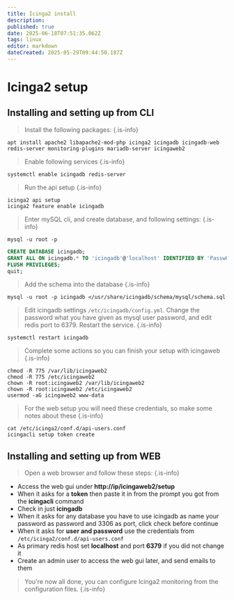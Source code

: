 ```yaml
---
title: Icinga2 install
description: 
published: true
date: 2025-06-18T07:51:35.062Z
tags: linux
editor: markdown
dateCreated: 2025-05-29T09:44:50.187Z
---
```


# Icinga2 setup

## Installing and setting up from CLI
> Install the following packages:
{.is-info}

```
apt install apache2 libapache2-mod-php icinga2 icingadb icingadb-web redis-server monitoring-plugins mariadb-server icingaweb2
```

> Enable following services
{.is-info}
```
systemctl enable icingadb redis-server
```

> Run the api setup
{.is-info}

```
icinga2 api setup
icinga2 feature enable icingadb
```

> Enter mySQL cli, and create database, and following settings:
{.is-info}

```
mysql -u root -p
```

```sql
CREATE DATABASE icingadb;
GRANT ALL ON icingadb.* TO 'icingadb'@'localhost' IDENTIFIED BY 'Passw0rd';
FLUSH PRIVILEGES;
quit;
```

> Add the schema into the database
{.is-info}

```
mysql -u root -p icingadb </usr/share/icingadb/schema/mysql/schema.sql
```

> Edit icingadb settings `/etc/icingadb/config.yml`. Change the password what you have given as mysql user password, and edit redis port to 6379. Restart the service.
{.is-info}

```
systemctl restart icingadb
```

> Complete some actions so you can finish your setup with icingaweb
{.is-info}

```
chmod -R 775 /var/lib/icingaweb2
chmod -R 775 /etc/icingaweb2
chown -R root:icingaweb2 /var/lib/icingaweb2
chown -R root:icingaweb2 /etc/icingaweb2
usermod -aG icingaweb2 www-data
```

> For the web setup you will need these credentials, so make some notes about these
{.is-info}

```
cat /etc/icinga2/conf.d/api-users.conf
icingacli setup token create
```

## Installing and setting up from WEB

> Open a web browser and follow these steps:
{.is-info}

 - Access the web gui under **http://ip/icingaweb2/setup**
 - When it asks for a **token** then paste it in from the prompt you got from the **icingacli** command
 - Check in just **icingadb**
 - When it asks for any database you have to use icingadb as name your password as password and 3306 as port, click check before continue
 - When it asks for **user and password** use the credentials from `/etc/icinga2/conf.d/api-users.conf`
 - As primary redis host set **localhost** and port **6379** if you did not change it
 - Create an admin user to access the web gui later, and send emails to them

> You're now all done, you can configure Icinga2 monitoring from the configuration files.
{.is-info}

